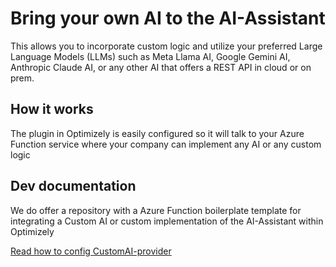 # Bring your own AI to the AI-Assistant

This allows you to incorporate custom logic and utilize your preferred Large Language Models (LLMs) such as Meta Llama AI, Google Gemini AI, Anthropic Claude AI, or any other AI that offers a REST API in cloud or on prem.

## How it works

The plugin in Optimizely is easily configured so it will talk to your Azure Function service where your company can implement any AI or any custom logic

## Dev documentation

We do offer a repository with a Azure Function boilerplate template for integrating a Custom AI or custom implementation of the AI-Assistant within Optimizely

[Read how to config CustomAI-provider](src/Epicweb.Azure.Function.CustomAI/readme.md)